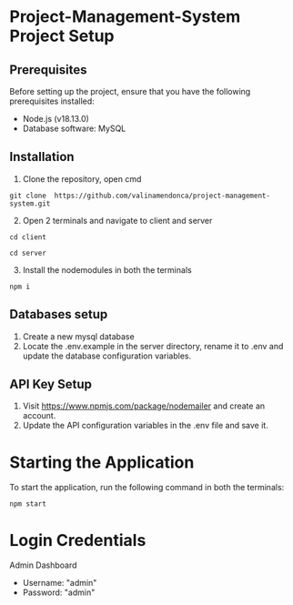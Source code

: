 # Project-Management-System Project Setup


## Prerequisites

Before setting up the project, ensure that you have the following prerequisites installed:

- Node.js (v18.13.0)
- Database software: MySQL


## Installation

1. Clone the repository, open cmd
   
` git clone  https://github.com/valinamendonca/project-management-system.git `

2. Open 2 terminals and navigate to client and server
   
` cd client `

` cd server `

3. Install the nodemodules in both the terminals
   
` npm i `


## Databases setup

1. Create a new mysql database
2. Locate the .env.example in the server directory, rename it to .env and update the database configuration variables.


## API Key Setup

1. Visit https://www.npmjs.com/package/nodemailer and create an account.
2. Update the API configuration variables in the .env file and save it.


# Starting the Application

To start the application, run the following command in both the terminals:

` npm start ` 


# Login Credentials
 
 Admin Dashboard
 - Username: "admin"
 - Password: "admin"

